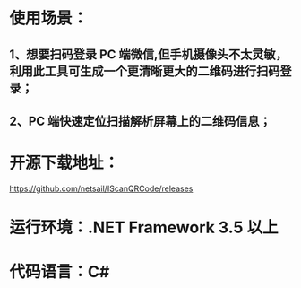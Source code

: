 # 使用场景：
## 1、想要扫码登录 PC 端微信,但手机摄像头不太灵敏，利用此工具可生成一个更清晰更大的二维码进行扫码登录；
## 2、PC 端快速定位扫描解析屏幕上的二维码信息；
# 开源下载地址：
https://github.com/netsail/IScanQRCode/releases
# 运行环境：.NET Framework 3.5 以上
# 代码语言：C#
